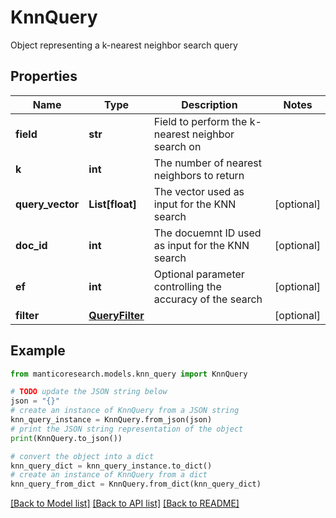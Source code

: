 # KnnQuery

Object representing a k-nearest neighbor search query

## Properties

Name | Type | Description | Notes
------------ | ------------- | ------------- | -------------
**field** | **str** | Field to perform the k-nearest neighbor search on | 
**k** | **int** | The number of nearest neighbors to return | 
**query_vector** | **List[float]** | The vector used as input for the KNN search | [optional] 
**doc_id** | **int** | The docuemnt ID used as input for the KNN search | [optional] 
**ef** | **int** | Optional parameter controlling the accuracy of the search | [optional] 
**filter** | [**QueryFilter**](QueryFilter.md) |  | [optional] 

## Example

```python
from manticoresearch.models.knn_query import KnnQuery

# TODO update the JSON string below
json = "{}"
# create an instance of KnnQuery from a JSON string
knn_query_instance = KnnQuery.from_json(json)
# print the JSON string representation of the object
print(KnnQuery.to_json())

# convert the object into a dict
knn_query_dict = knn_query_instance.to_dict()
# create an instance of KnnQuery from a dict
knn_query_from_dict = KnnQuery.from_dict(knn_query_dict)
```
[[Back to Model list]](../README.md#documentation-for-models) [[Back to API list]](../README.md#documentation-for-api-endpoints) [[Back to README]](../README.md)


